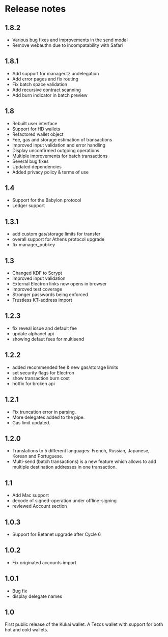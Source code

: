 # Release notes
## 1.8.2
* Various bug fixes and improvements in the send modal
* Remove webauthn due to incompatability with Safari
## 1.8.1
* Add support for manager.tz undelegation
* Add error pages and fix routing
* Fix batch space validation
* Add recursive contract scanning
* Add burn indicator in batch preview
## 1.8
* Rebuilt user interface
* Support for HD wallets
* Refactored wallet object
* Fee, gas and storage estimation of transactions
* Improved input validation and error handling
* Display unconfirmed outgoing operations
* Multiple improvements for batch transactions
* Several bug fixes
* Updated dependencies
* Added privacy policy & terms of use
## 1.4
* Support for the Babylon protocol
* Ledger support
## 1.3.1
* add custom gas/storage limits for transfer
* overall support for Athens protocol upgrade
* fix manager_pubkey
## 1.3
* Changed KDF to Scrypt
* Improved input validation
* External Electron links now opens in browser
* Improved test coverage
* Stronger passwords being enforced
* Trustless KT-address import
## 1.2.3
* fix reveal issue and default fee
* update alphanet api
* showing defaut fees for multisend
## 1.2.2
* added recommended fee & new gas/storage limits
* set security flags for Electron
* show transaction burn cost
* hotfix for broken api
## 1.2.1
* Fix truncation error in parsing.
* More delegates added to the pipe.
* Gas limit updated.
## 1.2.0
* Translations to 5 different languages: French, Russian, Japanese, Korean and Portuguese.
* Multi-send (batch transactions) is a new feature which allows to add multiple destination addresses in one transaction.
## 1.1
* Add Mac support
* decode of signed-operation under offline-signing
* reviewed Account section
## 1.0.3
* Support for Betanet upgrade after Cycle 6
## 1.0.2
* Fix originated accounts import
## 1.0.1
* Bug fix
* display delegate names
## 1.0
First public release of the Kukai wallet. A Tezos wallet with support for both hot and cold wallets.